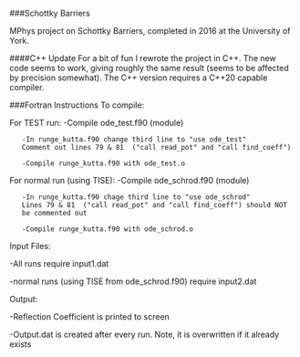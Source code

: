 ###Schottky Barriers

MPhys project on Schottky Barriers, completed in 2016 at the University of York. 

####C++ Update
For a bit of fun I rewrote the project in C++. The new code seems to work, giving roughly the same result (seems to be affected by precision somewhat). The C++ version requires a C++20 capable compiler.

###Fortran Instructions
To compile:

   For TEST run:
       -Compile ode_test.f90 (module)

       -In runge_kutta.f90 change third line to "use ode_test"
       Comment out lines 79 & 81  ("call read_pot" and "call find_coeff")
       
       -Compile runge_kutta.f90 with ode_test.o

   For normal run (using TISE):
       -Compile ode_schrod.f90 (module)

       -In runge_kutta.f90 chage third line to "use ode_schrod"
       Lines 79 & 81  ("call read_pot" and "call find_coeff") should NOT
       be commented out

       -Compile runge_kutta.f90 with ode_schrod.o

Input Files:

   -All runs require input1.dat

   -normal runs (using TISE from ode_schrod.f90) require input2.dat

Output:

   -Reflection Coefficient is printed to screen

   -Output.dat is created after every run. Note, it is overwritten if it already
    exists

